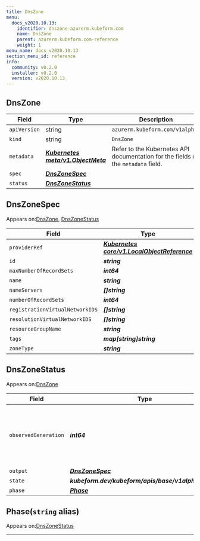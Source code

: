 ```yaml
---
title: DnsZone
menu:
  docs_v2020.10.13:
    identifier: dnszone-azurerm.kubeform.com
    name: DnsZone
    parent: azurerm.kubeform.com-reference
    weight: 1
menu_name: docs_v2020.10.13
section_menu_id: reference
info:
  community: v0.2.0
  installer: v0.2.0
  version: v2020.10.13
---
```


## DnsZone
| Field | Type | Description |
| ------ | ----- | ----------- |
| `apiVersion` | string | `azurerm.kubeform.com/v1alpha1` |
|    `kind` | string | `DnsZone` |
| `metadata` | ***[Kubernetes meta/v1.ObjectMeta](https://kubernetes.io/docs/reference/generated/kubernetes-api/v1.13/#objectmeta-v1-meta)***|Refer to the Kubernetes API documentation for the fields of the `metadata` field.|
| `spec` | ***[DnsZoneSpec](#dnszonespec)***||
| `status` | ***[DnsZoneStatus](#dnszonestatus)***||
## DnsZoneSpec

Appears on:[DnsZone](#dnszone), [DnsZoneStatus](#dnszonestatus)

| Field | Type | Description |
| ------ | ----- | ----------- |
| `providerRef` | ***[Kubernetes core/v1.LocalObjectReference](https://kubernetes.io/docs/reference/generated/kubernetes-api/v1.13/#localobjectreference-v1-core)***||
| `id` | ***string***||
| `maxNumberOfRecordSets` | ***int64***| ***(Optional)*** |
| `name` | ***string***||
| `nameServers` | ***[]string***| ***(Optional)*** |
| `numberOfRecordSets` | ***int64***| ***(Optional)*** |
| `registrationVirtualNetworkIDS` | ***[]string***| ***(Optional)*** |
| `resolutionVirtualNetworkIDS` | ***[]string***| ***(Optional)*** |
| `resourceGroupName` | ***string***||
| `tags` | ***map[string]string***| ***(Optional)*** |
| `zoneType` | ***string***| ***(Optional)*** |
## DnsZoneStatus

Appears on:[DnsZone](#dnszone)

| Field | Type | Description |
| ------ | ----- | ----------- |
| `observedGeneration` | ***int64***| ***(Optional)*** Resource generation, which is updated on mutation by the API Server.|
| `output` | ***[DnsZoneSpec](#dnszonespec)***| ***(Optional)*** |
| `state` | ***kubeform.dev/kubeform/apis/base/v1alpha1.State***| ***(Optional)*** |
| `phase` | ***[Phase](#phase)***| ***(Optional)*** |
## Phase(`string` alias)

Appears on:[DnsZoneStatus](#dnszonestatus)

---
